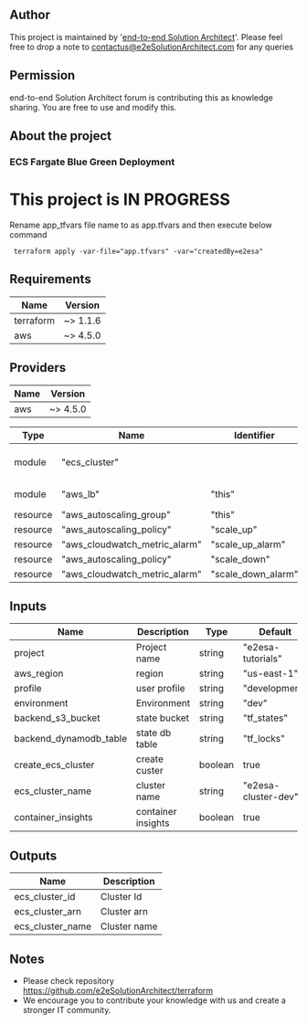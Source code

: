 
## Author
This project is maintained by '[end-to-end Solution Architect](https://e2esolutionarchitect.com/)'. Please feel free to drop a note to contactus@e2eSolutionArchitect.com for any queries

## Permission
end-to-end Solution Architect forum is contributing this as knowledge sharing. You are free to use and modify this.

## About the project
### ECS Fargate Blue Green Deployment

# This project is IN PROGRESS

Rename app_tfvars file name to as app.tfvars and then execute  below command
```
 terraform apply -var-file="app.tfvars" -var="createdBy=e2esa"
```

## Requirements

| Name  | Version |
| ------ | ------- |
| terraform | ~> 1.1.6 |
| aws | ~> 4.5.0 |

## Providers

| Name  | Version |
| ------ | ------- |
| aws | ~> 4.5.0 |


| Type  | Name | Identifier | Source |
| ------ | ------- | ------ | ------- |
| module | "ecs_cluster" |  | "../../modules/e2esa-module-aws-ecs-cluster", main.tf |
| module | "aws_lb" | "this" | e2esa-module-aws-elb,main.tf |
| resource | "aws_autoscaling_group" | "this" | autoscaling.tf |
| resource | "aws_autoscaling_policy" | "scale_up" | autoscaling.tf |
| resource | "aws_cloudwatch_metric_alarm" | "scale_up_alarm" | autoscaling.tf |
| resource | "aws_autoscaling_policy" | "scale_down" | autoscaling.tf |
| resource | "aws_cloudwatch_metric_alarm" | "scale_down_alarm" | autoscaling.tf |

## Inputs

| Name  | Description | Type | Default | Required |
| ------ | ------- | ------ | ------- | ------- |
| project | Project name  | string  | "e2esa-tutorials" | true | 
| aws_region | region  | string | "us-east-1" | true | 
| profile | user profile | string | "development" | true | 
| environment | Environment | string  | "dev" | true | 
| backend_s3_bucket | state bucket | string | "tf_states" | true | 
| backend_dynamodb_table | state db table | string | "tf_locks" | true | 
| create_ecs_cluster | create custer | boolean | true | true | 
| ecs_cluster_name | cluster name  | string |"e2esa-cluster-dev"  | true | 
| container_insights | container insights | boolean | true | true | 

## Outputs
| Name  | Description | 
| ------ | ------- |
| ecs_cluster_id | Cluster Id  | 
| ecs_cluster_arn | Cluster arn |
| ecs_cluster_name | Cluster name |


## Notes
- Please check repository https://github.com/e2eSolutionArchitect/terraform
- We encourage you to contribute your knowledge with us and create a stronger IT community.
